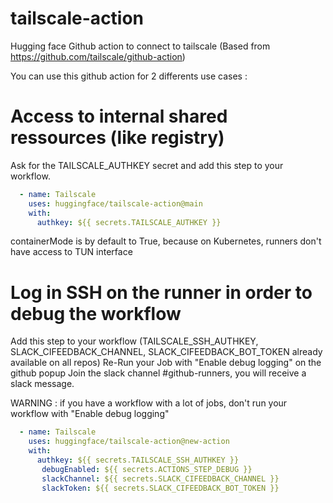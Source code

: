 # tailscale-action
Hugging face Github action to connect to tailscale (Based from https://github.com/tailscale/github-action)

You can use this github action for 2 differents use cases :

# Access to internal shared ressources (like registry)

Ask for the TAILSCALE_AUTHKEY secret and add this step to your workflow. 

```yaml
  - name: Tailscale
    uses: huggingface/tailscale-action@main
    with:
      authkey: ${{ secrets.TAILSCALE_AUTHKEY }}
```

containerMode is by default to True, because on Kubernetes, runners don't have access to TUN interface

# Log in SSH on the runner in order to debug the workflow

Add this step to your workflow (TAILSCALE_SSH_AUTHKEY, SLACK_CIFEEDBACK_CHANNEL, SLACK_CIFEEDBACK_BOT_TOKEN already available on all repos)
Re-Run your Job with "Enable debug logging" on the github popup
Join the slack channel #github-runners, you will receive a slack message.

WARNING : if you have a workflow with a lot of jobs, don't run your workflow with "Enable debug logging"

```yaml
  - name: Tailscale
    uses: huggingface/tailscale-action@new-action
    with:
      authkey: ${{ secrets.TAILSCALE_SSH_AUTHKEY }}
       debugEnabled: ${{ secrets.ACTIONS_STEP_DEBUG }}
       slackChannel: ${{ secrets.SLACK_CIFEEDBACK_CHANNEL }}
       slackToken: ${{ secrets.SLACK_CIFEEDBACK_BOT_TOKEN }}
```